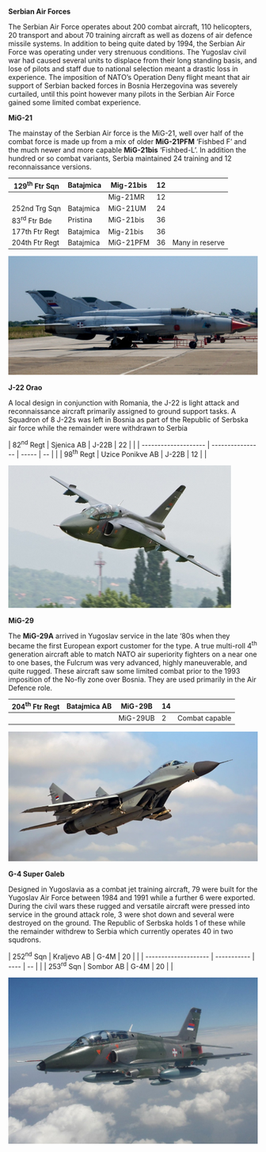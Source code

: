 **Serbian Air Forces**

The Serbian Air Force operates about 200 combat aircraft, 110
helicopters, 20 transport and about 70 training aircraft as well as
dozens of air defence missile systems. In addition to being quite dated
by 1994, the Serbian Air Force was operating under very strenuous
conditions. The Yugoslav civil war had caused several units to displace
from their long standing basis, and lose of pilots and staff due to
national selection meant a drastic loss in experience. The imposition of
NATO’s Operation Deny flight meant that air support of Serbian backed
forces in Bosnia Herzegovina was severely curtailed, until this point
however many pilots in the Serbian Air Force gained some limited combat
experience.

**MiG-21**

The mainstay of the Serbian Air force is the MiG-21, well over half of
the combat force is made up from a mix of older **MiG-21PFM** ‘Fishbed
F’ and the much newer and more capable **MiG-21bis** ‘Fishbed-L’. In
addition the hundred or so combat variants, Serbia maintained 24
training and 12 reconnaissance
versions.

| 129<sup>th</sup> Ftr Sqn | Batajmica | Mig-21bis | 12 |                 |
| ------------------------ | --------- | --------- | -- | --------------- |
|                          |           | Mig-21MR  | 12 |                 |
| 252nd Trg Sqn            | Batajmica | MiG-21UM  | 24 |                 |
| 83<sup>rd</sup> Ftr Bde  | Pristina  | MiG-21bis | 36 |                 |
| 177th Ftr Regt           | Batajmica | Mig-21bis | 36 |                 |
| 204th Ftr Regt           | Batajmica | MiG-21PFM | 36 | Many in reserve |

![](/assets/images/warsaw/rs/air/image1.jpg)

**J-22 Orao**

A local design in conjunction with Romania, the J-22 is light attack and
reconnaissance aircraft primarily assigned to ground support tasks. A
Squadron of 8 J-22s was left in Bosnia as part of the Republic of
Serbska air force while the remainder were withdrawn to Serbia

| 82<sup>nd</sup> Regt | Sjenica AB       | J-22B | 22 |  |
| -------------------- | ---------------- | ----- | -- |  |
| 98<sup>th</sup> Regt | Uzice Ponikve AB | J-22B | 12 |  |

![](/assets/images/warsaw/rs/air/image2.jpg)

**MiG-29**

The **MiG-29A** arrived in Yugoslav service in the late ‘80s when they
became the first European export customer for the type. A true
multi-roll 4<sup>th</sup> generation aircraft able to match NATO air
superiority fighters on a near one to one bases, the Fulcrum was very
advanced, highly maneuverable, and quite rugged. These aircraft saw some
limited combat prior to the 1993 imposition of the No-fly zone over
Bosnia. They are used primarily in the Air Defence
role.

| 204<sup>th</sup> Ftr Regt | Batajmica AB | MiG-29B  | 14 |                |
| ------------------------- | ------------ | -------- | -- | -------------- |
|                           |              | MiG-29UB | 2  | Combat capable |

![](/assets/images/warsaw/rs/air/image3.jpeg)

**G-4 Super Galeb**

Designed in Yugoslavia as a combat jet training aircraft, 79 were built
for the Yugoslav Air Force between 1984 and 1991 while a further 6 were
exported. During the civil wars these rugged and versatile aircraft were
pressed into service in the ground attack role, 3 were shot down and
several were destroyed on the ground. The Republic of Serbska holds 1 of
these while the remainder withdrew to Serbia which currently operates 40
in two squdrons.

| 252<sup>nd</sup> Sqn | Kraljevo AB | G-4M | 20 |  |
| -------------------- | ----------- | ---- | -- |  |
| 253<sup>rd</sup> Sqn | Sombor AB   | G-4M | 20 |  |

![](/assets/images/warsaw/rs/air/image4.jpg)
